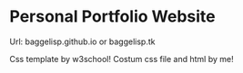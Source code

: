 # Personal Portfolio Website

Url:
baggelisp.github.io or baggelisp.tk

Css template by w3school!
Costum css file and html by me!
